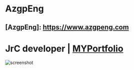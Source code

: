 # AzgpEng
## [AzgpEng]: https://www.azgpeng.com
# JrC developer | [MYPortfolio](https://raviriley.github.io/agency-jekyll-theme-starter/)
![screenshot](https://ibb.co/5BWbZJd)
